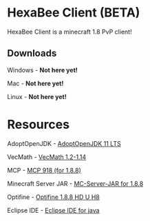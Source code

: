 # HexaBee Client (BETA)

HexaBee Client is a minecraft 1.8 PvP client!

## Downloads

Windows - **Not here yet!**

Mac - **Not here yet!**

Linux - **Not here yet!**

# Resources

AdoptOpenJDK - [AdoptOpenJDK 11 LTS](https://adoptopenjdk.net/)

VecMath - [VecMath 1.2-1.14](http://www.java2s.com/Code/Jar/v/Downloadvecmath12114jar.htm)

MCP - [MCP 918 (for 1.8.8)](http://www.modcoderpack.com/)

Minecraft Server JAR - [MC-Server-JAR for 1.8.8](http://www.mc-download.com/downloadfile.php?filename=minecraft_server.1.8.8.jar&directory=Minecraft%20Versions%20Official/Minecraft%20Server)

Optifine - [Optifine 1.8.8 HD U H8](https://optifinesource.co.uk/downloads/1-8.html)

Eclipse IDE - [Eclipse IDE for java](https://www.eclipse.org/downloads/)
